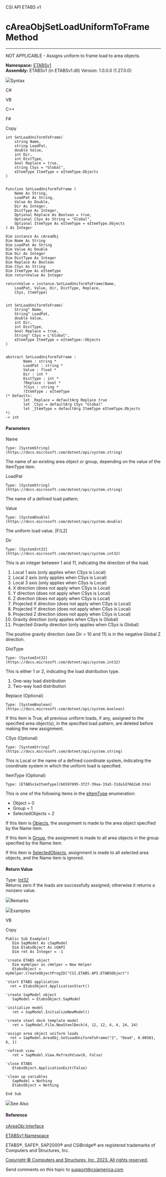 ﻿

CSI API ETABS v1

# cAreaObjSetLoadUniformToFrame Method  
  
---  
  
NOT APPLICABLE - Assigns uniform to frame load to area objects.

**Namespace:** [ETABSv1](2780f1b8-2033-5289-2298-1cdb2a7508d9.htm)  
**Assembly:** ETABSv1 (in ETABSv1.dll) Version: 1.0.0.0 (1.27.0.0)

![](../icons/SectionExpanded.png)Syntax

C#

VB

C++

F#

Copy

    
    
    int SetLoadUniformToFrame(
    	string Name,
    	string LoadPat,
    	double Value,
    	int Dir,
    	int DistType,
    	bool Replace = true,
    	string CSys = "Global",
    	eItemType ItemType = eItemType.Objects
    )
    
    
    Function SetLoadUniformToFrame ( 
    	Name As String,
    	LoadPat As String,
    	Value As Double,
    	Dir As Integer,
    	DistType As Integer,
    	Optional Replace As Boolean = true,
    	Optional CSys As String = "Global",
    	Optional ItemType As eItemType = eItemType.Objects
    ) As Integer
    
    Dim instance As cAreaObj
    Dim Name As String
    Dim LoadPat As String
    Dim Value As Double
    Dim Dir As Integer
    Dim DistType As Integer
    Dim Replace As Boolean
    Dim CSys As String
    Dim ItemType As eItemType
    Dim returnValue As Integer
    
    returnValue = instance.SetLoadUniformToFrame(Name, 
    	LoadPat, Value, Dir, DistType, Replace, 
    	CSys, ItemType)
    
    
    int SetLoadUniformToFrame(
    	String^ Name, 
    	String^ LoadPat, 
    	double Value, 
    	int Dir, 
    	int DistType, 
    	bool Replace = true, 
    	String^ CSys = L"Global", 
    	eItemType ItemType = eItemType::Objects
    )
    
    
    abstract SetLoadUniformToFrame : 
            Name : string * 
            LoadPat : string * 
            Value : float * 
            Dir : int * 
            DistType : int * 
            ?Replace : bool * 
            ?CSys : string * 
            ?ItemType : eItemType 
    (* Defaults:
            let _Replace = defaultArg Replace true
            let _CSys = defaultArg CSys "Global"
            let _ItemType = defaultArg ItemType eItemType.Objects
    *)
    -> int 
    

#### Parameters

Name

    Type: [SystemString](https://docs.microsoft.com/dotnet/api/system.string)  
The name of an existing area object or group, depending on the value of the
ItemType item.

LoadPat

    Type: [SystemString](https://docs.microsoft.com/dotnet/api/system.string)  
The name of a defined load pattern.

Value

    Type: [SystemDouble](https://docs.microsoft.com/dotnet/api/system.double)  
The uniform load value. [F/L2]

Dir

    Type: [SystemInt32](https://docs.microsoft.com/dotnet/api/system.int32)  
This is an integer between 1 and 11, indicating the direction of the load.

  1. Local 1 axis (only applies when CSys is Local)
  2. Local 2 axis (only applies when CSys is Local)
  3. Local 3 axis (only applies when CSys is Local)
  4. X direction (does not apply when CSys is Local)
  5. Y direction (does not apply when CSys is Local)
  6. Z direction (does not apply when CSys is Local)
  7. Projected X direction (does not apply when CSys is Local)
  8. Projected Y direction (does not apply when CSys is Local)
  9. Projected Z direction (does not apply when CSys is Local)
  10. Gravity direction (only applies when CSys is Global)
  11. Projected Gravity direction (only applies when CSys is Global)

The positive gravity direction (see Dir = 10 and 11) is in the negative Global
Z direction.

DistType

    Type: [SystemInt32](https://docs.microsoft.com/dotnet/api/system.int32)  
This is either 1 or 2, indicating the load distribution type.

  1. One-way load distribution
  2. Two-way load distribution

Replace (Optional)

    Type: [SystemBoolean](https://docs.microsoft.com/dotnet/api/system.boolean)  
If this item is True, all previous uniform loads, if any, assigned to the
specified area object(s), in the specified load pattern, are deleted before
making the new assignment.

CSys (Optional)

    Type: [SystemString](https://docs.microsoft.com/dotnet/api/system.string)  
This is Local or the name of a defined coordinate system, indicating the
coordinate system in which the uniform load is specified.

ItemType (Optional)

    Type: [ETABSv1eItemType](b6597895-3f27-39aa-33a5-31da1d7662a0.htm)  
This is one of the following items in the
[eItemType](b6597895-3f27-39aa-33a5-31da1d7662a0.htm) enumeration:

  * Object = 0
  * Group = 1
  * SelectedObjects = 2

If this item is [Objects](b6597895-3f27-39aa-33a5-31da1d7662a0.htm), the
assignment is made to the area object specified by the Name item.

If this item is [Group](b6597895-3f27-39aa-33a5-31da1d7662a0.htm), the
assignment is made to all area objects in the group specified by the Name
item.

If this item is [SelectedObjects](b6597895-3f27-39aa-33a5-31da1d7662a0.htm),
assignment is made to all selected area objects, and the Name item is ignored.

#### Return Value

Type: [Int32](https://docs.microsoft.com/dotnet/api/system.int32)  
Returns zero if the loads are successfully assigned; otherwise it returns a
nonzero value.

![](../icons/SectionExpanded.png)Remarks

![](../icons/SectionExpanded.png)Examples

VB

Copy

    
    
    Public Sub Example()
       Dim SapModel As cSapModel
       Dim EtabsObject As cOAPI
       Dim ret As Integer = -1
    
    'create ETABS object
       Dim myHelper as cHelper = New Helper
       EtabsObject = myHelper.CreateObjectProgID("CSI.ETABS.API.ETABSObject")
    
    'start ETABS application
      ret = EtabsObject.ApplicationStart()
    
    'create SapModel object
       SapModel = EtabsObject.SapModel
    
    'initialize model
       ret = SapModel.InitializeNewModel()
    
    'create steel deck template model
       ret = SapModel.File.NewSteelDeck(4, 12, 12, 4, 4, 24, 24)
    
    'assign area object uniform loads
      ret = SapModel.AreaObj.SetLoadUniformToFrame("2", "Dead", 0.00581, 6, 1)
    
    'refresh view
       ret = SapModel.View.RefreshView(0, False)
    
    'close ETABS
       EtabsObject.ApplicationExit(False)
    
    'clean up variables
       SapModel = Nothing
       EtabsObject = Nothing
    
    End Sub

![](../icons/SectionExpanded.png)See Also

#### Reference

[cAreaObj Interface](2cda9b42-232e-6821-8caa-dc87fd84fed0.htm)

[ETABSv1 Namespace](2780f1b8-2033-5289-2298-1cdb2a7508d9.htm)

ETABS®, SAFE®, SAP2000® and CSiBridge® are registered trademarks of Computers
and Structures, Inc.  

[Copyright © Computers and Structures, Inc. 2023. All rights
reserved.](http://www.csiamerica.com)

Send comments on this topic to
[support@csiamerica.com](mailto:support%40csiamerica.com?Subject=CSI%20API%20ETABS%20v1)

